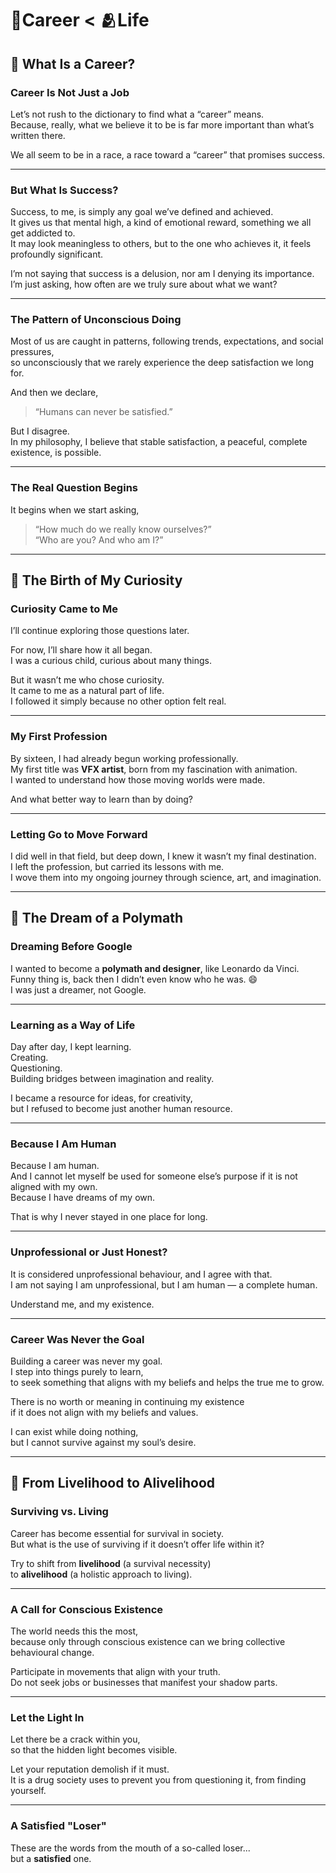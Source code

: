 # 🧞Career < 🫂Life

## 🌌 What Is a Career?

### Career Is Not Just a Job

Let’s not rush to the dictionary to find what a “career” means.  
Because, really, what we believe it to be is far more important than what’s written there.

We all seem to be in a race, a race toward a “career” that promises success.  

---

### But What Is Success?

Success, to me, is simply any goal we’ve defined and achieved.  
It gives us that mental high, a kind of emotional reward, something we all get addicted to.  
It may look meaningless to others, but to the one who achieves it, it feels profoundly significant.

I’m not saying that success is a delusion, nor am I denying its importance.  
I’m just asking, how often are we truly sure about what we want?

---

### The Pattern of Unconscious Doing

Most of us are caught in patterns, following trends, expectations, and social pressures,  
so unconsciously that we rarely experience the deep satisfaction we long for.

And then we declare,  
> “Humans can never be satisfied.”

But I disagree.  
In my philosophy, I believe that stable satisfaction, a peaceful, complete existence, is possible.

---

### The Real Question Begins

It begins when we start asking,  
> “How much do we really know ourselves?”  
> “Who are you? And who am I?”

---

## 🌱 The Birth of My Curiosity

### Curiosity Came to Me

I’ll continue exploring those questions later.  

For now, I’ll share how it all began.  
I was a curious child, curious about many things.  

But it wasn’t me who chose curiosity.  
It came to me as a natural part of life.  
I followed it simply because no other option felt real.

---

### My First Profession

By sixteen, I had already begun working professionally.  
My first title was **VFX artist**, born from my fascination with animation.  
I wanted to understand how those moving worlds were made.  

And what better way to learn than by doing?

---

### Letting Go to Move Forward

I did well in that field, but deep down, I knew it wasn’t my final destination.  
I left the profession, but carried its lessons with me.  
I wove them into my ongoing journey through science, art, and imagination.

---

## 🎨 The Dream of a Polymath

### Dreaming Before Google

I wanted to become a **polymath and designer**, like Leonardo da Vinci.  
Funny thing is, back then I didn’t even know who he was. 😄  
I was just a dreamer, not Google.

---

### Learning as a Way of Life

Day after day, I kept learning.  
Creating.  
Questioning.  
Building bridges between imagination and reality.

I became a resource for ideas, for creativity,  
but I refused to become just another human resource.  

---

### Because I Am Human

Because I am human.  
And I cannot let myself be used for someone else’s purpose if it is not aligned with my own.  
Because I have dreams of my own.  

That is why I never stayed in one place for long.

---

### Unprofessional or Just Honest?

It is considered unprofessional behaviour, and I agree with that.  
I am not saying I am unprofessional, but I am human — a complete human.  

Understand me, and my existence.

---

### Career Was Never the Goal

Building a career was never my goal.  
I step into things purely to learn,  
to seek something that aligns with my beliefs and helps the true me to grow.

There is no worth or meaning in continuing my existence  
if it does not align with my beliefs and values.

I can exist while doing nothing,  
but I cannot survive against my soul’s desire.

---

## 🔁 From Livelihood to Alivelihood

### Surviving vs. Living

Career has become essential for survival in society.  
But what is the use of surviving if it doesn’t offer life within it?

Try to shift from **livelihood** (a survival necessity)  
to **alivelihood** (a holistic approach to living).

---

### A Call for Conscious Existence

The world needs this the most,  
because only through conscious existence can we bring collective behavioural change.

Participate in movements that align with your truth.  
Do not seek jobs or businesses that manifest your shadow parts.

---

### Let the Light In

Let there be a crack within you,  
so that the hidden light becomes visible.

Let your reputation demolish if it must.  
It is a drug society uses to prevent you from questioning it, from finding yourself.

---

### A Satisfied "Loser"

These are the words from the mouth of a so-called loser...  
but a **satisfied** one.